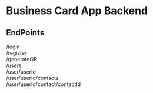 # Business Card App Backend

## EndPoints

/login  
/register  
/generateQR  
/users  
/user/userId  
/user/userId/contacts  
/user/userId/contact/contactId  

